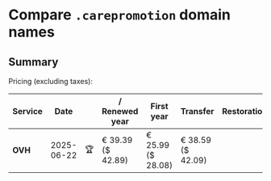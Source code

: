# Compare `.carepromotion` domain names

## Summary

Pricing (excluding taxes):

| Service | Date |  | / Renewed year | First year | Transfer | Restoration |
|--|--|--|--|--|--|--|
| **OVH** | 2025-06-22 | 🏆 | € 39.39<br>($ 42.89) | € 25.99<br>($ 28.08) | € 38.59<br>($ 42.09) |  |
